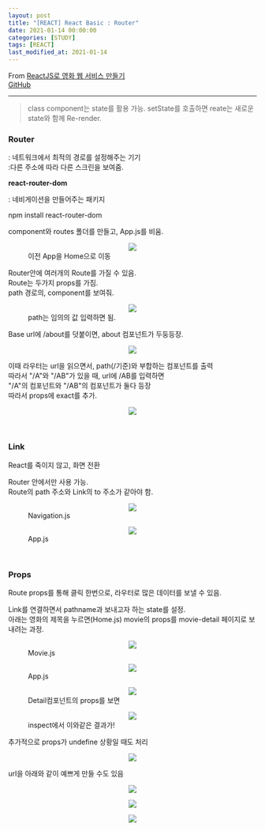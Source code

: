 ```yaml
---
layout: post
title: "[REACT] React Basic : Router"
date: 2021-01-14 00:00:00
categories: [STUDY]
tags: [REACT]
last_modified_at: 2021-01-14
---
```


From [ReactJS로 영화 웹 서비스 만들기](https://nomadcoders.co/react-fundamentals/lobby)
<br>[GitHub](https://github.com/Sinyoung3016/React_Tutorial)

---

> class component는 state를 활용 가능.
> setState를 호출하면 reate는 새로운 state와 함께 Re-render.

### Router
<p>
: 네트워크에서 최적의 경로를 설정해주는 기기
<br>:다른 주소에 따라 다른 스크린을 보여줌.
</p>

__react-router-dom__
<p>
: 네비게이션을 만들어주는 패키지
</p>

npm install react-router-dom

<p>
component와 routes 폴더를 만들고, App.js를 비움.
</p>

<figure>
<center><img src="/Fortune/assets/React/28.png"></center>
<figcaption>이전 App을 Home으로 이동</figcaption>
</figure>

<p>
Router안에 여러개의 Route를 가질 수 있음.
<br>Route는 두가지 props를 가짐.
<br>path 경로의, component를 보여줘.
</p>

<figure>
<center><img src="/Fortune/assets/React/27.png"></center>
<figcaption>path는 임의의 값 입력하면 됨.</figcaption>
</figure>

<p>
Base url에 /about를 덧붙이면, about 컴포넌트가 두둥등장.
</p>

<figure>
<center><img src="/Fortune/assets/React/29.png" ></center>
</figure>

<p>이때 라우터는 url을 읽으면서, path(/기준)와 부합하는 컴포넌트를 출력
<br>따라서 "/A"와 "/AB"가 있을 때, url에 /AB를 입력하면
<br>"/A"의 컴포넌트와 "/AB"의 컴포넌트가 둘다 등장
<br>따라서 props에 exact를 추가.
</p>

<figure>
<center><img src="/Fortune/assets/React/30.png"></center>
</figure>

<br>

### Link

<p>
React를 죽이지 않고, 화면 전환
</p>

<p>
Router 안에서만 사용 가능.
<br>Route의 path 주소와 Link의 to 주소가 같아야 함.
</p>

<figure>
<center><img src="/Fortune/assets/React/31.png"></center>
<figcaption>Navigation.js</figcaption>
</figure>

<figure>
<center><img src="/Fortune/assets/React/32.png"></center>
<figcaption>App.js</figcaption>
</figure>

<br>

### Props

<p>
Route props를 통해 클릭 한번으로, 라우터로 많은 데이터를 보낼 수 있음.
</p>

<p>
Link를 연결하면서 pathname과 보내고자 하는 state를 설정.
<br>아래는 영화의 제목을 누르면(Home.js) movie의 props를 movie-detail 페이지로 보내려는 과정.
</p>

<figure>
<center><img src="/Fortune/assets/React/33.png"></center>
<figcaption>Movie.js</figcaption>
</figure>

<figure>
<center><img src="/Fortune/assets/React/34.png"></center>
<figcaption>App.js</figcaption>
</figure>

<figure>
<center><img src="/Fortune/assets/React/35.png"></center>
<figcaption>Detail컴포넌트의 props를 보면</figcaption>
</figure>

<figure>
<center><img src="/Fortune/assets/React/36.png"></center>
<figcaption>inspect에서 이와같은 결과가!</figcaption>
</figure>

<p>추가적으로 props가 undefine 상황일 때도 처리</p>

<figure>
<center><img src="/Fortune/assets/React/37.png"></center>
</figure>

<p>url을 아래와 같이 예쁘게 만들 수도 있음</p>

<figure>
<center><img src="/Fortune/assets/React/38.png"></center>
</figure>

<figure>
<center><img src="/Fortune/assets/React/39.png"></center>
</figure>

<figure>
<center><img src="/Fortune/assets/React/40.png"></center>
</figure>

<br>
<br>



